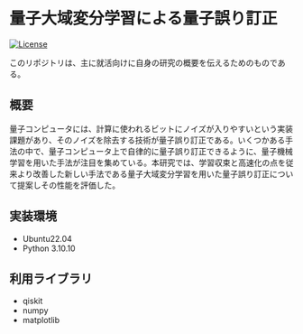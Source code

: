 # 量子大域変分学習による量子誤り訂正

[![License](https://img.shields.io/badge/License-MIT-blue.svg)](LICENSE)

このリポジトリは、主に就活向けに自身の研究の概要を伝えるためのものである。

## 概要
量子コンピュータには、計算に使われるビットにノイズが入りやすいという実装課題があり、そのノイズを除去する技術が量子誤り訂正である。いくつかある手法の中で、量子コンピュータ上で自律的に量子誤り訂正できるように、量子機械学習を用いた手法が注目を集めている。本研究では、学習収束と高速化の点を従来より改善した新しい手法である量子大域変分学習を用いた量子誤り訂正について提案しその性能を評価した。

## 実装環境
- Ubuntu22.04
- Python 3.10.10

## 利用ライブラリ
- qiskit
- numpy
- matplotlib

